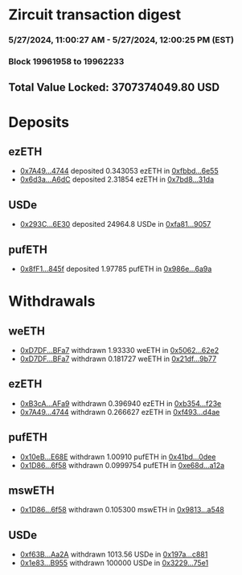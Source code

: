# Zircuit transaction digest
### 5/27/2024, 11:00:27 AM - 5/27/2024, 12:00:25 PM (EST)
### Block 19961958 to 19962233

## Total Value Locked: 3707374049.80 USD

# Deposits
## ezETH
- [0x7A49...4744](https://etherscan.io/address/0x7A493Be5c2ce014cD049Bf178a1ac0Db1B434744) deposited 0.343053 ezETH in [0xfbbd...6e55](https://etherscan.io/tx/0x7A493Be5c2ce014cD049Bf178a1ac0Db1B434744)
- [0x6d3a...A6dC](https://etherscan.io/address/0x6d3aC7bE10253cb59cB7ecfC2753cfD7C28BA6dC) deposited 2.31854 ezETH in [0x7bd8...31da](https://etherscan.io/tx/0x6d3aC7bE10253cb59cB7ecfC2753cfD7C28BA6dC)
## USDe
- [0x293C...6E30](https://etherscan.io/address/0x293C6937D8D82e05B01335F7B33FBA0c8e256E30) deposited 24964.8 USDe in [0xfa81...9057](https://etherscan.io/tx/0x293C6937D8D82e05B01335F7B33FBA0c8e256E30)
## pufETH
- [0x8fF1...845f](https://etherscan.io/address/0x8fF1D74c664057955a144a982861C93cD27D845f) deposited 1.97785 pufETH in [0x986e...6a9a](https://etherscan.io/tx/0x8fF1D74c664057955a144a982861C93cD27D845f)
# Withdrawals
## weETH
- [0xD7DF...BFa7](https://etherscan.io/address/0xD7DF7E085214743530afF339aFC420c7c720BFa7) withdrawn 1.93330 weETH in [0x5062...62e2](https://etherscan.io/tx/0xD7DF7E085214743530afF339aFC420c7c720BFa7)
- [0xD7DF...BFa7](https://etherscan.io/address/0xD7DF7E085214743530afF339aFC420c7c720BFa7) withdrawn 0.181727 weETH in [0x21df...9b77](https://etherscan.io/tx/0xD7DF7E085214743530afF339aFC420c7c720BFa7)
## ezETH
- [0xB3cA...AFa9](https://etherscan.io/address/0xB3cA34E0166c04E012FCA6342FC6dEb3C191AFa9) withdrawn 0.396940 ezETH in [0xb354...f23e](https://etherscan.io/tx/0xB3cA34E0166c04E012FCA6342FC6dEb3C191AFa9)
- [0x7A49...4744](https://etherscan.io/address/0x7A493Be5c2ce014cD049Bf178a1ac0Db1B434744) withdrawn 0.266627 ezETH in [0xf493...d4ae](https://etherscan.io/tx/0x7A493Be5c2ce014cD049Bf178a1ac0Db1B434744)
## pufETH
- [0x10eB...E68E](https://etherscan.io/address/0x10eB26Fc97BF8b848c9198c6d45D6Db6f4C1E68E) withdrawn 1.00910 pufETH in [0x41bd...0dee](https://etherscan.io/tx/0x10eB26Fc97BF8b848c9198c6d45D6Db6f4C1E68E)
- [0x1D86...6f58](https://etherscan.io/address/0x1D867BdC66680F4B8dCc14074781E175b6A76f58) withdrawn 0.0999754 pufETH in [0xe68d...a12a](https://etherscan.io/tx/0x1D867BdC66680F4B8dCc14074781E175b6A76f58)
## mswETH
- [0x1D86...6f58](https://etherscan.io/address/0x1D867BdC66680F4B8dCc14074781E175b6A76f58) withdrawn 0.105300 mswETH in [0x9813...a548](https://etherscan.io/tx/0x1D867BdC66680F4B8dCc14074781E175b6A76f58)
## USDe
- [0xf63B...Aa2A](https://etherscan.io/address/0xf63B8996c168af4e07e73f2A1D2F6dFc23a9Aa2A) withdrawn 1013.56 USDe in [0x197a...c881](https://etherscan.io/tx/0xf63B8996c168af4e07e73f2A1D2F6dFc23a9Aa2A)
- [0x1e83...B955](https://etherscan.io/address/0x1e830ED61b6f1bB785481dE18B06283D0736B955) withdrawn 100000 USDe in [0x3229...75e1](https://etherscan.io/tx/0x1e830ED61b6f1bB785481dE18B06283D0736B955)
